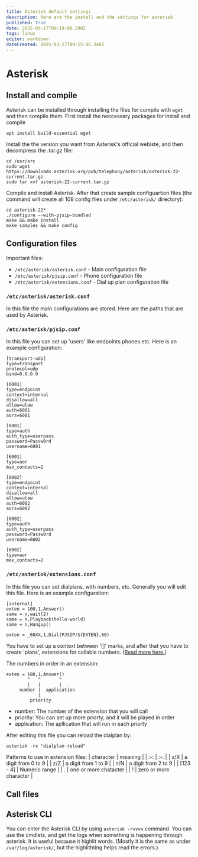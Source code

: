 ```yaml
---
title: Asterisk default settings
description: Here are the install and the settings for asterisk.
published: true
date: 2025-03-17T09:19:06.290Z
tags: linux
editor: markdown
dateCreated: 2025-03-17T09:15:46.348Z
---
```


# Asterisk

## Install and compile
Asterisk can be installed through installing the files for compile with `wget` and then compile them.
First install the neccessary packages for install and compile
```
apt install build-essential wget
```

Install the the version you want from Asterisk's official webiste, and then decompress the .tar.gz file:
```
cd /usr/src
sudo wget https://downloads.asterisk.org/pub/telephony/asterisk/asterisk-22-current.tar.gz
sudo tar xvf asterisk-22-current.tar.gz
```

Compile and install Asterisk. After that create sample configuartion files (the command will create all 108 config files under `/etc/asterisk/` directory):
```
cd asterisk-22*
./configure --with-pjsip-bundled
make && make install
make samples && make config
```

## Configuration files
Important files:
- `/etc/asterisk/asterisk.conf` - Main configuration file
- `/etc/asterisk/pjsip.conf` - Phone configuration file
- `/etc/asterisk/extensions.conf` - Dial up plan configuration file

### `/etc/asterisk/asterisk.conf`
In this file the main configurations are stored. Here are the paths that are used by Asterisk.

### `/etc/asterisk/pjsip.conf`
In this file you can set up 'users' like endpoints phones etc.
Here is an example configuration:
```
[transport-udp]
type=transport
protocol=udp
bind=0.0.0.0

[6001]
type=endpoint
context=internal
disallow=all
allow=ulaw
auth=6001
aors=6001

[6001]
type=auth
auth_type=userpass
password=Passw0rd
username=6001

[6001]
type=aor
max_contacts=2

[6002]
type=endpoint
context=internal
disallow=all
allow=ulaw
auth=6002
aors=6002

[6002]
type=auth
auth_type=userpass
password=Passw0rd
username=6002

[6002]
type=aor
max_contacts=2
```

### `/etc/asterisk/extensions.conf`
In this file you can set dialplans, with numbers, etc. Generally you will edit this file.
Here is an example configuration:
```
[internal]
exten = 100,1,Answer()
same = n,wait(2)
same = n,Playback(hello-world)
same = n,Hangup()

exten = _60XX,1,Dial(PJSIP/${EXTEN},60)
```
You have to set up a context between '[]' marks, and after that you have to create 'plans', extensions for callable numbers. ([Read more here.](https://docs.asterisk.org/Configuration/Dialplan/Contexts-Extensions-and-Priorities/#dialplan-priorities))

The numbers in order in an extension:
```
exten = 100,1,Answer()
        ^   ^       ^
        |   |       |
     number |  application
            |
         priority
```
- number: The number of the extension that you will call
- priority: You can set up more priorty, and it will be played in order
- application: The apllication that will run in each priorty


After editing this file you can reload the dialplan by:
```
asterisk -rx "dialplan reload"
```

Patterns to use in extension files:
| character | meaning |
| :-: | :-: |
| x/X | a digit from 0 to 9 |
| z/Z | a digit from 1 to 9 |
| n/N | a digit from 2 to 9 |
| [123 - 4] | Numeric range |
| . | one or more chatacter  |
| ! | zero or more character |

## Call files

## Asterisk CLI
You can enter the Asterisk CLI by using `asterisk -rvvvv` command. You can use the cmdlets, and get the logs when something is happening through asterisk. It is useful because it highlit words. (Mostly it is the same as under `/var/log/asterisk/`, but the highlithting helps read the errors.)
